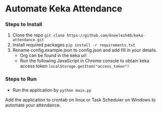 # Automate Keka Attendance

### Steps to Install
1. Clone the repo `git clone https://github.com/kneelesh48/keka-attendance.git`
2. Install required packages `pip install -r requirements.txt`
3. Rename config.example.json to config.json and add fill in your details.
    * Org can be found in the keka url
    * Run the following JavaScript in Chrome console to obtain keka access token `localStorage.getItem("access_token")`

### Steps to Run
* Run the application by `python main.py`


Add the application to crontab on linux or Task Scheduler on Windows to automate your attendance.
